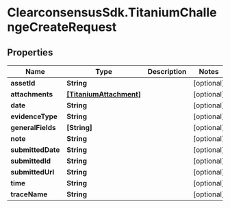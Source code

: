 # ClearconsensusSdk.TitaniumChallengeCreateRequest

## Properties

Name | Type | Description | Notes
------------ | ------------- | ------------- | -------------
**assetId** | **String** |  | [optional] 
**attachments** | [**[TitaniumAttachment]**](TitaniumAttachment.md) |  | [optional] 
**date** | **String** |  | [optional] 
**evidenceType** | **String** |  | [optional] 
**generalFields** | **[String]** |  | [optional] 
**note** | **String** |  | [optional] 
**submittedDate** | **String** |  | [optional] 
**submittedId** | **String** |  | [optional] 
**submittedUrl** | **String** |  | [optional] 
**time** | **String** |  | [optional] 
**traceName** | **String** |  | [optional] 



